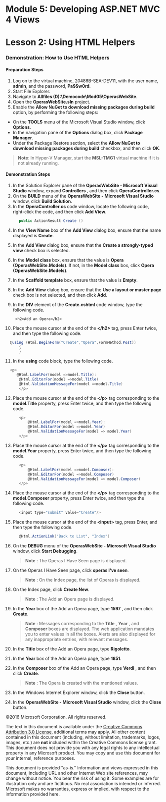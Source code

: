 ﻿# Module 5: Developing ASP.NET MVC 4 Views

# Lesson 2: Using HTML Helpers

### Demonstration: How to Use HTML Helpers

#### Preparation Steps

1. Log on to the virtual machine, 20486B-SEA-DEV11, with the user name, **admin**, and the password, **Pa$$w0rd**.
2. Start File Explorer.
3. Navigate to **Allfiles (D):\Democode\Mod05\OperasWebSite**.
4. Open the **OperasWebSite.sln** project.
5. Enable the **Allow NuGet to download missing packages during build** option, by performing the following steps:     
  - On the **TOOLS** menu of the Microsoft Visual Studio window, click **Options**.     
  - In the navigation pane of the **Options** dialog box, click **Package Manager**.   
  - Under the Package Restore section, select the **Allow NuGet to download missing packages during build** checkbox, and then click **OK**.
  
  >**Note**: In Hyper-V Manager, start the **MSL-TMG1** virtual machine if it is not already running.   

#### Demonstration Steps

1. In the Solution Explorer pane of the **OperasWebSite - Microsoft Visual Studio** window, expand **Controllers** , and then click  **OperaController.cs**.
2. On the **BUILD** menu of the **OperasWebSite - Microsoft Visual Studio** window, click **Build Solution**.
3. In the **OperaController.cs** code window, locate the following code, right-click the code, and then click **Add View**.

  ```cs
		public ActionResult Create ()
```
4. In the **View Name** box of the **Add View** dialog box, ensure that the name displayed is **Create**.
5. In the **Add View** dialog box, ensure that the **Create a strongly-typed view** check box is selected.
6. In the **Model class** box, ensure that the value is **Opera (OperasWebSite.Models)**. If not, in the **Model class** box, click **Opera (OperasWebSite.Models)**.
7. In the **Scaffold template** box, ensure that the value is **Empty**.
8. In the **Add View** dialog box, ensure that the **Use a layout or master page** check box is not selected, and then click **Add**.
9. In the **DIV** element of the **Create.cshtml** code window, type the following code.

		<h2>Add an Opera</h2>

10. Place the mouse cursor at the end of the **&lt;/h2&gt;** tag, press Enter twice, and then type the following code.

  ```cs
	@using (Html.BeginForm("Create","Opera",FormMethod.Post))   
        {
        }
```
11. In the **using** code block, type the following code.

  ```cs
	<p> 
       @Html.LabelFor(model =>model.Title):        
		@Html.EditorFor(model =>model.Title) 
		@Html.ValidationMessageFor(model =>model.Title)   
        </p>
```
12. Place the mouse cursor at the end of the **&lt;/p&gt;** tag corresponding to the **model.Title** property, press Enter twice, and then type the following code.

  ```cs
		<p>
        	@Html.LabelFor(model =>model.Year): 
			@Html.EditorFor(model =>model.Year)
			@Html.ValidationMessageFor(model => model.Year)		   
		</p>
```
13. Place the mouse cursor at the end of the **&lt;/p&gt;** tag corresponding to the **model.Year** property, press Enter twice, and then type the following code.

  ```cs
		<p>
        	@Html.LabelFor(model =>model.Composer):
        	@Html.EditorFor(model =>model.Composer) 
        	@Html.ValidationMessageFor(model => model.Composer)
        </p>
```
14. Place the mouse cursor at the end of the **&lt;/p&gt;** tag corresponding to the **model.Composer** property, press Enter twice, and then type the following code.

  ```cs
		<input type="submit" value="Create"/>
```
15. Place the mouse cursor at the end of the **&lt;input&gt;** tag, press Enter, and then type the following code.

  ```cs
		@Html.ActionLink("Back to List", "Index")
```
16. On the **DEBUG** menu of the **OperasWebSite - Microsoft Visual Studio** window, click **Start Debugging**.

    >**Note** : The Operas I Have Seen page is displayed.

17. On the Operas I Have Seen page, click **operas I've seen**.

    >**Note** : On the Index page, the list of Operas is displayed.

18. On the Index page, click **Create New**.

    >**Note** : The Add an Opera page is displayed.

19. In the **Year** box of the Add an Opera page, type **1597** , and then click **Create**.

    >**Note** : Messages corresponding to the **Title** , **Year** , and **Composer** boxes are displayed. The web application mandates you to enter values in all the boxes. Alerts are also displayed for any inappropriate entries, with relevant messages.

20. In the **Title** box of the Add an Opera page, type **Rigoletto**.
21. In the **Year** box of the Add an Opera page, type **1851**.
22. In the **Composer** box of the Add an Opera page, type **Verdi** , and then click **Create**.

    >**Note** : The Opera is created with the mentioned values.

23. In the Windows Internet Explorer window, click the **Close** button.
24. In the **OperasWebSite - Microsoft Visual Studio** window, click the **Close** button.

©2016 Microsoft Corporation. All rights reserved.

The text in this document is available under the  [Creative Commons Attribution 3.0 License](https://creativecommons.org/licenses/by/3.0/legalcode), additional terms may apply. All other content contained in this document (including, without limitation, trademarks, logos, images, etc.) are  **not**  included within the Creative Commons license grant. This document does not provide you with any legal rights to any intellectual property in any Microsoft product. You may copy and use this document for your internal, reference purposes.

This document is provided &quot;as-is.&quot; Information and views expressed in this document, including URL and other Internet Web site references, may change without notice. You bear the risk of using it. Some examples are for illustration only and are fictitious. No real association is intended or inferred. Microsoft makes no warranties, express or implied, with respect to the information provided here.
